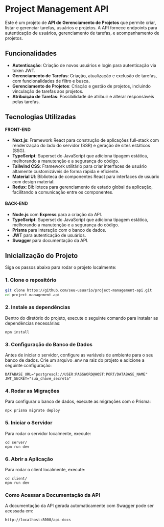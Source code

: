 # Project Management API

Este é um projeto de **API de Gerenciamento de Projetos** que permite criar, listar e gerenciar tarefas, usuários e projetos. A API fornece endpoints para autenticação de usuários, gerenciamento de tarefas, e acompanhamento de projetos.

## Funcionalidades

- **Autenticação**: Criação de novos usuários e login para autenticação via token JWT.
- **Gerenciamento de Tarefas**: Criação, atualização e exclusão de tarefas, com funcionalidades de filtro e busca.
- **Gerenciamento de Projetos**: Criação e gestão de projetos, incluindo vinculação de tarefas aos projetos.
- **Atribuição de Tarefas**: Possibilidade de atribuir e alterar responsáveis pelas tarefas.

## Tecnologias Utilizadas

#### FRONT-END

- **Next.js**: Framework React para construção de aplicações full-stack com renderização do lado do servidor (SSR) e geração de sites estáticos (SSG).
- **TypeScript**: Superset do JavaScript que adiciona tipagem estática, melhorando a manutenção e a segurança do código.
- **Tailwind CSS**: Framework utilitário para criar interfaces de usuário altamente customizáveis de forma rápida e eficiente.
- **Material UI**: Biblioteca de componentes React para interfaces de usuário com design material.
- **Redux**: Biblioteca para gerenciamento de estado global da aplicação, facilitando a comunicação entre os componentes.

#### BACK-END

- **Node.js** com **Express** para a criação da API.
- **TypeScript**: Superset do JavaScript que adiciona tipagem estática, melhorando a manutenção e a segurança do código.
- **Prisma** para interação com o banco de dados.
- **JWT** para autenticação de usuários.
- **Swagger** para documentação da API.

## Inicialização do Projeto

Siga os passos abaixo para rodar o projeto localmente:

### 1. Clone o repositório

```bash
git clone https://github.com/seu-usuario/project-management-api.git
cd project-management-api
```

### 2. Instale as dependências

Dentro do diretório do projeto, execute o seguinte comando para instalar as dependências necessárias:

```
npm install
```

### 3. Configuração do Banco de Dados

Antes de iniciar o servidor, configure as variáveis de ambiente para o seu banco de dados. Crie um arquivo .env na raiz do projeto e adicione a seguinte configuração:

```
DATABASE_URL="postgresql://USER:PASSWORD@HOST:PORT/DATABASE_NAME"
JWT_SECRET="sua_chave_secreta"
```

### 4. Rodar as Migrações

Para configurar o banco de dados, execute as migrações com o Prisma:

```
npx prisma migrate deploy
```

### 5. Iniciar o Servidor

Para rodar o servidor localmente, execute:

```
cd server/
npm run dev
```

### 6. Abrir a Aplicação

Para rodar o client localmente, execute:

```
cd client/
npm run dev
```

### Como Acessar a Documentação da API

A documentação da API gerada automaticamente com Swagger pode ser acessada em:

```
http://localhost:8000/api-docs
```
